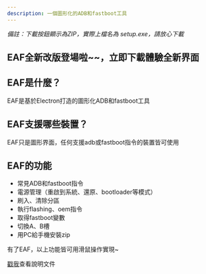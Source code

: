 ```yaml
---
description: 一個圖形化的ADB和fastboot工具
---
```


*備註：下載按鈕顯示為ZIP，實際上檔名為 setup.exe，請放心下載*

## EAF全新改版登場啦~~，立即下載體驗全新界面


## EAF是什麼？
EAF是基於Electron打造的圖形化ADB和fastboot工具

## EAF支援哪些裝置？
EAF只是圖形界面，任何支援adb或fastboot指令的裝置皆可使用

## EAF的功能
- 常見ADB和fastboot指令
- 電源管理（重啟到系統、還原、bootloader等模式）
- 刷入、清除分區
- 執行flashing、oem指令
- 取得fastboot變數
- 切換A、B槽
- 用PC給手機安裝zip

有了EAF，以上功能皆可用滑鼠操作實現~

[戳我](https://ryantsui1109.github.io/eaf_web/zh/docs)查看說明文件